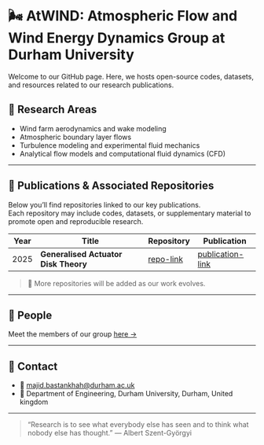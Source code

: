 # 🌬️ AtWIND: Atmospheric Flow and Wind Energy Dynamics Group at Durham University

Welcome to our GitHub page. Here, we hosts open-source codes, datasets, and resources related to our research publications.

## 🔬 Research Areas

- Wind farm aerodynamics and wake modeling  
- Atmospheric boundary layer flows  
- Turbulence modeling and experimental fluid mechanics  
- Analytical flow models and computational fluid dynamics (CFD)   

---

## 📘 Publications & Associated Repositories

Below you’ll find repositories linked to our key publications.  
Each repository may include codes, datasets, or supplementary material to promote open and reproducible research.

| Year | Title | Repository | Publication |
|------|--------|------------|------------|
| 2025 | **Generalised Actuator Disk Theory** | [repo-link](https://github.com/AtWIND-lab/Generalised-Actuator-Disk-theory) | [publication-link](https://arxiv.org/abs/2510.08213)


> 🧩 More repositories will be added as our work evolves.  

---

## 👥 People

Meet the members of our group [here →](https://github.com/your-org/people)

---

## 🧭 Contact

- 📧 [majid.bastankhah@durham.ac.uk](mailto:majid.bastankhah@durham.ac.uk)  
- 📍 Department of Engineering, Durham University, Durham, United kingdom  

---

> “Research is to see what everybody else has seen and to think what nobody else has thought.” — Albert Szent-Györgyi
